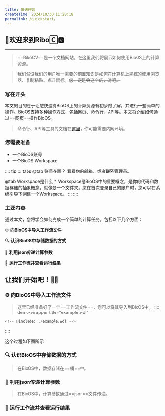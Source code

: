 ```yaml
---
title: 快速开始
createTime: 2024/10/30 11:20:18
permalink: /quickstart/
---
```

## 👏**欢迎来到Ribo🄲🆅**

---

> ==RiboCV==是一个文档网站，在这里我们将展示如何使用BioOS上的计算资源。

> 我们假设我们的用户唯一需要的前置知识是如何在计算机上熟练的使用浏览器、复制粘贴、点击鼠标。~~您一定是会这个的，对吧。~~

### 写在开头

本文的目的在于让您快速对BioOS上的计算资源有初步的了解，并进行一些简单的操作。BioOS支持多种操作方式，包括网页、命令行、API等。本文将介绍如何通过==网页==操作BioOS。
> 命令行、API等工具的文档在[这里](https://cloud.miracle.ac.cn/docs)，你可能需要内网环境。

### 您需要准备

- 一个BioOS账号
- 一个BioOS Workspace

:::: tip
::: tabs
@tab 账号在哪？
看看您的邮箱，或者联系管理员。

@tab Workspace是什么？
Workspace是BioOS中的重要概念，是你的代码和数据存储的抽象概念，就像是一个文件夹。您在首次登录自己的账户时，您可以在系统引导下创建一个Workspace。
:::
::::

### 主要内容

通过本文，您将学会如何完成一个简单的计算任务，包括以下几个方面：

⚙️ **向BioOS中导入工作流文件**

🔍 **认识BioOS中存储数据的方式**

🔗 **利用json传递计算参数**

🚀 **运行工作流并查看运行结果**

## 让我们开始吧！🕺💃

### ⚙️ 向BioOS中导入工作流文件

> 这里已经准备好了一个==工作流文件==，您可以将其导入到BioOS中。
:::: demo-wrapper title="example.wdl"

```python :collapsed-lines=8
<!-- @include: ./example.wdl -->
```

::::

这个过程如下图所示

<ImageCard
  image="../images/WDLinput.gif"
  title="导入工作流"
  description="跟随“蓝色按钮”的指引，完成工作流的导入。记得为工作流命名，并撰写注释。"
  href="/"
  author="Hughes"
  date="2024/10/30"
/>

### 🔍 **认识BioOS中存储数据的方式**

> 在BioOS中，数据存储在==桶==中。

### 🔗 **利用json传递计算参数**

> 在BioOS中，计算参数通过==json==文件传递。

### 🚀 **运行工作流并查看运行结果**
